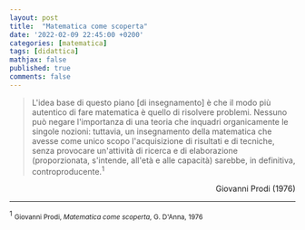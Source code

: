 ```yaml
---
layout: post
title:  "Matematica come scoperta"
date: '2022-02-09 22:45:00 +0200'
categories: [matematica]
tags: [didattica]
mathjax: false
published: true
comments: false
---
```


> L'idea base di questo piano [di insegnamento] è che il modo più autentico di fare matematica è quello di risolvere problemi. Nessuno può negare l'importanza di una teoria che inquadri organicamente le singole nozioni: tuttavia, un insegnamento della matematica che avesse come unico scopo l'acquisizione di risultati e di tecniche, senza provocare un'attività di ricerca e di elaborazione (proporzionata, s'intende, all'età e alle capacità) sarebbe, in definitiva, controproducente.<sup>1</sup>

<p style="text-align: right">Giovanni Prodi (1976)</p>

---
<sup>1</sup> <small>Giovanni Prodi, _Matematica come scoperta_, G. D'Anna, 1976</small>
